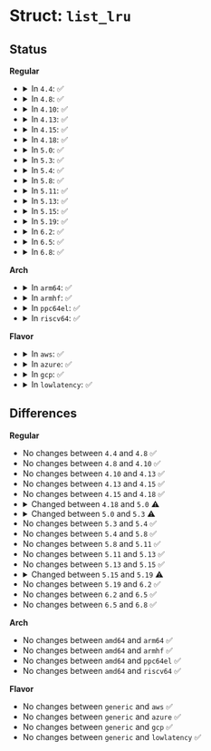 # Struct: <code>list_lru</code>

## Status
<b>Regular</b>
<ul>
<li>
<details>
<summary>In <code>4.4</code>: ✅</summary>

```c
struct list_lru {
    struct list_lru_node *node;
    struct list_head list;
};
```
</details>
</li>
<li>
<details>
<summary>In <code>4.8</code>: ✅</summary>

```c
struct list_lru {
    struct list_lru_node *node;
    struct list_head list;
};
```
</details>
</li>
<li>
<details>
<summary>In <code>4.10</code>: ✅</summary>

```c
struct list_lru {
    struct list_lru_node *node;
    struct list_head list;
};
```
</details>
</li>
<li>
<details>
<summary>In <code>4.13</code>: ✅</summary>

```c
struct list_lru {
    struct list_lru_node *node;
    struct list_head list;
};
```
</details>
</li>
<li>
<details>
<summary>In <code>4.15</code>: ✅</summary>

```c
struct list_lru {
    struct list_lru_node *node;
    struct list_head list;
};
```
</details>
</li>
<li>
<details>
<summary>In <code>4.18</code>: ✅</summary>

```c
struct list_lru {
    struct list_lru_node *node;
    struct list_head list;
};
```
</details>
</li>
<li>
<details>
<summary>In <code>5.0</code>: ✅</summary>

```c
struct list_lru {
    struct list_lru_node *node;
    struct list_head list;
    int shrinker_id;
};
```
</details>
</li>
<li>
<details>
<summary>In <code>5.3</code>: ✅</summary>

```c
struct list_lru {
    struct list_lru_node *node;
    struct list_head list;
    int shrinker_id;
    bool memcg_aware;
};
```
</details>
</li>
<li>
<details>
<summary>In <code>5.4</code>: ✅</summary>

```c
struct list_lru {
    struct list_lru_node *node;
    struct list_head list;
    int shrinker_id;
    bool memcg_aware;
};
```
</details>
</li>
<li>
<details>
<summary>In <code>5.8</code>: ✅</summary>

```c
struct list_lru {
    struct list_lru_node *node;
    struct list_head list;
    int shrinker_id;
    bool memcg_aware;
};
```
</details>
</li>
<li>
<details>
<summary>In <code>5.11</code>: ✅</summary>

```c
struct list_lru {
    struct list_lru_node *node;
    struct list_head list;
    int shrinker_id;
    bool memcg_aware;
};
```
</details>
</li>
<li>
<details>
<summary>In <code>5.13</code>: ✅</summary>

```c
struct list_lru {
    struct list_lru_node *node;
    struct list_head list;
    int shrinker_id;
    bool memcg_aware;
};
```
</details>
</li>
<li>
<details>
<summary>In <code>5.15</code>: ✅</summary>

```c
struct list_lru {
    struct list_lru_node *node;
    struct list_head list;
    int shrinker_id;
    bool memcg_aware;
};
```
</details>
</li>
<li>
<details>
<summary>In <code>5.19</code>: ✅</summary>

```c
struct list_lru {
    struct list_lru_node *node;
    struct list_head list;
    int shrinker_id;
    bool memcg_aware;
    struct xarray xa;
};
```
</details>
</li>
<li>
<details>
<summary>In <code>6.2</code>: ✅</summary>

```c
struct list_lru {
    struct list_lru_node *node;
    struct list_head list;
    int shrinker_id;
    bool memcg_aware;
    struct xarray xa;
};
```
</details>
</li>
<li>
<details>
<summary>In <code>6.5</code>: ✅</summary>

```c
struct list_lru {
    struct list_lru_node *node;
    struct list_head list;
    int shrinker_id;
    bool memcg_aware;
    struct xarray xa;
};
```
</details>
</li>
<li>
<details>
<summary>In <code>6.8</code>: ✅</summary>

```c
struct list_lru {
    struct list_lru_node *node;
    struct list_head list;
    int shrinker_id;
    bool memcg_aware;
    struct xarray xa;
};
```
</details>
</li>
</ul>
<b>Arch</b>
<ul>
<li>
<details>
<summary>In <code>arm64</code>: ✅</summary>

```c
struct list_lru {
    struct list_lru_node *node;
    struct list_head list;
    int shrinker_id;
    bool memcg_aware;
};
```
</details>
</li>
<li>
<details>
<summary>In <code>armhf</code>: ✅</summary>

```c
struct list_lru {
    struct list_lru_node *node;
    struct list_head list;
    int shrinker_id;
    bool memcg_aware;
};
```
</details>
</li>
<li>
<details>
<summary>In <code>ppc64el</code>: ✅</summary>

```c
struct list_lru {
    struct list_lru_node *node;
    struct list_head list;
    int shrinker_id;
    bool memcg_aware;
};
```
</details>
</li>
<li>
<details>
<summary>In <code>riscv64</code>: ✅</summary>

```c
struct list_lru {
    struct list_lru_node *node;
    struct list_head list;
    int shrinker_id;
    bool memcg_aware;
};
```
</details>
</li>
</ul>
<b>Flavor</b>
<ul>
<li>
<details>
<summary>In <code>aws</code>: ✅</summary>

```c
struct list_lru {
    struct list_lru_node *node;
    struct list_head list;
    int shrinker_id;
    bool memcg_aware;
};
```
</details>
</li>
<li>
<details>
<summary>In <code>azure</code>: ✅</summary>

```c
struct list_lru {
    struct list_lru_node *node;
    struct list_head list;
    int shrinker_id;
    bool memcg_aware;
};
```
</details>
</li>
<li>
<details>
<summary>In <code>gcp</code>: ✅</summary>

```c
struct list_lru {
    struct list_lru_node *node;
    struct list_head list;
    int shrinker_id;
    bool memcg_aware;
};
```
</details>
</li>
<li>
<details>
<summary>In <code>lowlatency</code>: ✅</summary>

```c
struct list_lru {
    struct list_lru_node *node;
    struct list_head list;
    int shrinker_id;
    bool memcg_aware;
};
```
</details>
</li>
</ul>

## Differences
<b>Regular</b>
<ul>
<li>
No changes between <code>4.4</code> and <code>4.8</code> ✅
</li>
<li>
No changes between <code>4.8</code> and <code>4.10</code> ✅
</li>
<li>
No changes between <code>4.10</code> and <code>4.13</code> ✅
</li>
<li>
No changes between <code>4.13</code> and <code>4.15</code> ✅
</li>
<li>
No changes between <code>4.15</code> and <code>4.18</code> ✅
</li>
<li>
<details>
<summary>Changed between <code>4.18</code> and <code>5.0</code> ⚠️</summary>
<ul>
<li>
<b>Field added. </b>
<code>int shrinker_id</code>
</li>
</ul>
</details>
</li>
<li>
<details>
<summary>Changed between <code>5.0</code> and <code>5.3</code> ⚠️</summary>
<ul>
<li>
<b>Field added. </b>
<code>bool memcg_aware</code>
</li>
</ul>
</details>
</li>
<li>
No changes between <code>5.3</code> and <code>5.4</code> ✅
</li>
<li>
No changes between <code>5.4</code> and <code>5.8</code> ✅
</li>
<li>
No changes between <code>5.8</code> and <code>5.11</code> ✅
</li>
<li>
No changes between <code>5.11</code> and <code>5.13</code> ✅
</li>
<li>
No changes between <code>5.13</code> and <code>5.15</code> ✅
</li>
<li>
<details>
<summary>Changed between <code>5.15</code> and <code>5.19</code> ⚠️</summary>
<ul>
<li>
<b>Field added. </b>
<code>struct xarray xa</code>
</li>
</ul>
</details>
</li>
<li>
No changes between <code>5.19</code> and <code>6.2</code> ✅
</li>
<li>
No changes between <code>6.2</code> and <code>6.5</code> ✅
</li>
<li>
No changes between <code>6.5</code> and <code>6.8</code> ✅
</li>
</ul>
<b>Arch</b>
<ul>
<li>
No changes between <code>amd64</code> and <code>arm64</code> ✅
</li>
<li>
No changes between <code>amd64</code> and <code>armhf</code> ✅
</li>
<li>
No changes between <code>amd64</code> and <code>ppc64el</code> ✅
</li>
<li>
No changes between <code>amd64</code> and <code>riscv64</code> ✅
</li>
</ul>
<b>Flavor</b>
<ul>
<li>
No changes between <code>generic</code> and <code>aws</code> ✅
</li>
<li>
No changes between <code>generic</code> and <code>azure</code> ✅
</li>
<li>
No changes between <code>generic</code> and <code>gcp</code> ✅
</li>
<li>
No changes between <code>generic</code> and <code>lowlatency</code> ✅
</li>
</ul>
